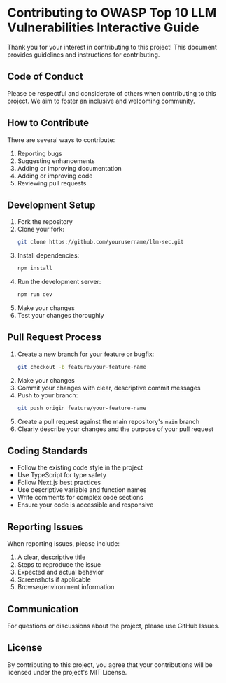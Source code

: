 # Contributing to OWASP Top 10 LLM Vulnerabilities Interactive Guide

Thank you for your interest in contributing to this project! This document provides guidelines and instructions for contributing.

## Code of Conduct

Please be respectful and considerate of others when contributing to this project. We aim to foster an inclusive and welcoming community.

## How to Contribute

There are several ways to contribute:

1. Reporting bugs
2. Suggesting enhancements
3. Adding or improving documentation
4. Adding or improving code
5. Reviewing pull requests

## Development Setup

1. Fork the repository
2. Clone your fork:
   ```bash
   git clone https://github.com/yourusername/llm-sec.git
   ```
3. Install dependencies:
   ```bash
   npm install
   ```
4. Run the development server:
   ```bash
   npm run dev
   ```
5. Make your changes
6. Test your changes thoroughly

## Pull Request Process

1. Create a new branch for your feature or bugfix:
   ```bash
   git checkout -b feature/your-feature-name
   ```
2. Make your changes
3. Commit your changes with clear, descriptive commit messages
4. Push to your branch:
   ```bash
   git push origin feature/your-feature-name
   ```
5. Create a pull request against the main repository's `main` branch
6. Clearly describe your changes and the purpose of your pull request

## Coding Standards

- Follow the existing code style in the project
- Use TypeScript for type safety
- Follow Next.js best practices
- Use descriptive variable and function names
- Write comments for complex code sections
- Ensure your code is accessible and responsive

## Reporting Issues

When reporting issues, please include:

1. A clear, descriptive title
2. Steps to reproduce the issue
3. Expected and actual behavior
4. Screenshots if applicable
5. Browser/environment information

## Communication

For questions or discussions about the project, please use GitHub Issues.

## License

By contributing to this project, you agree that your contributions will be licensed under the project's MIT License. 